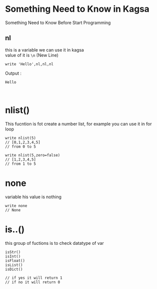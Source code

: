 # Something Need to Know in Kagsa
Something Need to Know Before Start Programming
## nl
this is a variable we can use it in kagsa<br>
value of it is `\n` (New Line)
```
write 'Hello',nl,nl,nl
```
Output :
```
Hello



```

# nlist()
This fucntion is fot create a number list, for example you can use it in for loop
```
write nlist(5)
// [0,1,2,3,4,5]
// from 0 to 5

write nlist(5,zero=false)
// [1,2,3,4,5]
// from 1 to 5
```

# none
variable his value is nothing
```
write none
// None
```

# is..()
this group of fuctions is to check datatype of var
```
isStr()
isInt()
isFloat()
isList()
isDict()

// if yes it will return 1
// if no it will return 0
```